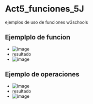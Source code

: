 # Act5_funciones_5J
ejemplos de uso de funciones w3schools
## Ejemplplo de funcion
- ![image](https://github.com/user-attachments/assets/3c11830a-9ce7-45bb-ad69-8f979841a89a)
- resultado
- ![image](https://github.com/user-attachments/assets/57363c09-dbfb-4900-885d-3bcb4959d437)
## Ejemplo de operaciones
- ![image](https://github.com/user-attachments/assets/3a16ec9c-4ce2-4b2b-9e01-fda8d8931e38)
- resultado
- ![image](https://github.com/user-attachments/assets/cd472ac5-a1d1-4e9a-a1e3-8cbd34b8b699)




